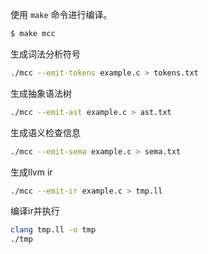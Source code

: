 使用 `make` 命令进行编译。

```sh
$ make mcc
```

生成词法分析符号

```sh
./mcc --emit-tokens example.c > tokens.txt
```

生成抽象语法树

```sh
./mcc --emit-ast example.c > ast.txt
```

生成语义检查信息

```sh
./mcc --emit-sema example.c > sema.txt
```

生成llvm ir

```sh
./mcc --emit-ir example.c > tmp.ll
```

编译ir并执行

```sh
clang tmp.ll -o tmp
./tmp
```
